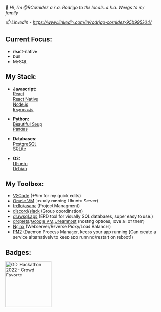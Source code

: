 *👋 Hi, I’m @RCornidez a.k.a. Rodrigo to the locals. a.k.a. Weegs to my family.*

*📫 LinkedIn - https://www.linkedin.com/in/rodrigo-cornidez-95b995204/*

## Current Focus:
- react-native
- bun
- MySQL

## My Stack:
- **Javascript:**  
  [React](https://reactjs.org/)  
  [React Native](https://reactnative.dev/)  
  [Node.js](https://nodejs.org/en/)    
  [Express.js](https://expressjs.com/)  

- **Python:**  
  [Beautiful Soup](https://beautiful-soup-4.readthedocs.io/en/latest/)  
  [Pandas](https://pandas.pydata.org/)

- **Databases:**  
  [PostgreSQL](https://www.postgresql.org/)  
  [SQLite](https://www.sqlite.org/index.html)

- **OS:**  
  [Ubuntu](https://ubuntu.com/)  
  [Debian](https://www.debian.org/)

## My Toolbox:
- [VSCode](https://code.visualstudio.com/) (+Vim for my quick edits) 
- [Oracle VM](https://www.virtualbox.org/) (usualy running Ubuntu Server) 
- [trello](https://trello.com/)/[asana](https://asana.com/) (Project Managment)  
- [discord](https://discord.com/)/[slack](https://slack.com/) (Group coordination) 
- [drawsql.app](https://drawsql.app/) (ERD tool for visually SQL databases, super easy to use.)
- [droplets](https://www.digitalocean.com/products/droplets)/[Google VM](https://cloud.google.com/compute)/[Dreamhost](https://www.dreamhost.com/) (hosting options, love all of them)
- [Nginx](https://www.nginx.com/) (Webserver/Reverse Proxy/Load Balancer)
- [PM2](https://pm2.keymetrics.io/) (Daemon Process Manager, keeps your app running [Can create a service alternatively to keep app running/restart on reboot])

## Badges:
<a href="https://girldevelopit.com/"><img align="left" width="150" height="150" src="https://github.com/RCornidez/badges/blob/main/crowd_favorite_gdi_hackathon.png" alt="GDI Hackathon 2022 - Crowd Favorite" ></a>

